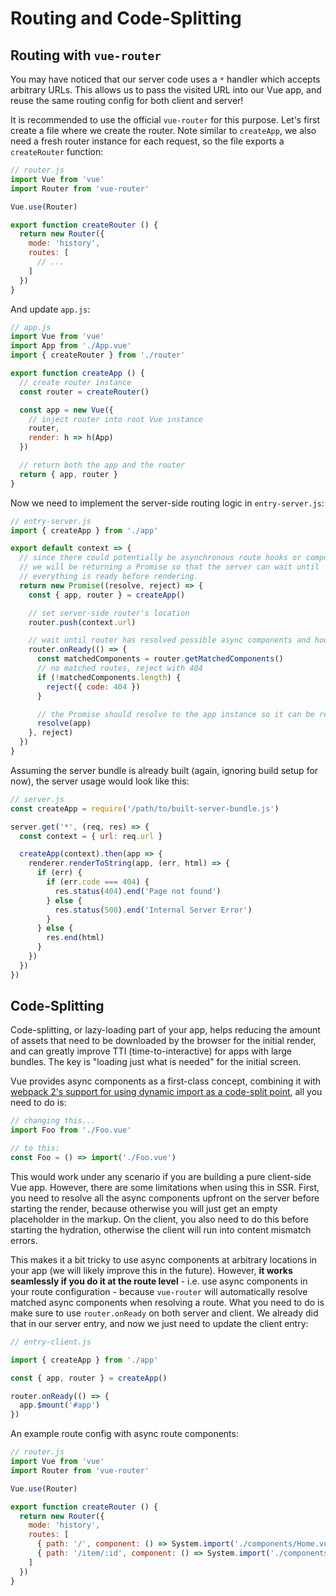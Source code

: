 # Routing and Code-Splitting

## Routing with `vue-router`

You may have noticed that our server code uses a `*` handler which accepts arbitrary URLs. This allows us to pass the visited URL into our Vue app, and reuse the same routing config for both client and server!

It is recommended to use the official `vue-router` for this purpose. Let's first create a file where we create the router. Note similar to `createApp`, we also need a fresh router instance for each request, so the file exports a `createRouter` function:

``` js
// router.js
import Vue from 'vue'
import Router from 'vue-router'

Vue.use(Router)

export function createRouter () {
  return new Router({
    mode: 'history',
    routes: [
      // ...
    ]
  })
}
```

And update `app.js`:

``` js
// app.js
import Vue from 'vue'
import App from './App.vue'
import { createRouter } from './router'

export function createApp () {
  // create router instance
  const router = createRouter()

  const app = new Vue({
    // inject router into root Vue instance
    router,
    render: h => h(App)
  })

  // return both the app and the router
  return { app, router }
}
```

Now we need to implement the server-side routing logic in `entry-server.js`:

``` js
// entry-server.js
import { createApp } from './app'

export default context => {
  // since there could potentially be asynchronous route hooks or components,
  // we will be returning a Promise so that the server can wait until
  // everything is ready before rendering.
  return new Promise((resolve, reject) => {
    const { app, router } = createApp()

    // set server-side router's location
    router.push(context.url)

    // wait until router has resolved possible async components and hooks
    router.onReady(() => {
      const matchedComponents = router.getMatchedComponents()
      // no matched routes, reject with 404
      if (!matchedComponents.length) {
        reject({ code: 404 })
      }

      // the Promise should resolve to the app instance so it can be rendered
      resolve(app)
    }, reject)
  })
}
```

Assuming the server bundle is already built (again, ignoring build setup for now), the server usage would look like this:

``` js
// server.js
const createApp = require('/path/to/built-server-bundle.js')

server.get('*', (req, res) => {
  const context = { url: req.url }

  createApp(context).then(app => {
    renderer.renderToString(app, (err, html) => {
      if (err) {
        if (err.code === 404) {
          res.status(404).end('Page not found')
        } else {
          res.status(500).end('Internal Server Error')
        }
      } else {
        res.end(html)
      }
    })
  })
})
```

## Code-Splitting

Code-splitting, or lazy-loading part of your app, helps reducing the amount of assets that need to be downloaded by the browser for the initial render, and can greatly improve TTI (time-to-interactive) for apps with large bundles. The key is "loading just what is needed" for the initial screen.

Vue provides async components as a first-class concept, combining it with [webpack 2's support for using dynamic import as a code-split point](https://webpack.js.org/guides/code-splitting-async/), all you need to do is:

``` js
// changing this...
import Foo from './Foo.vue'

// to this:
const Foo = () => import('./Foo.vue')
```

This would work under any scenario if you are building a pure client-side Vue app. However, there are some limitations when using this in SSR. First, you need to resolve all the async components upfront on the server before starting the render, because otherwise you will just get an empty placeholder in the markup. On the client, you also need to do this before starting the hydration, otherwise the client will run into content mismatch errors.

This makes it a bit tricky to use async components at arbitrary locations in your app (we will likely improve this in the future). However, **it works seamlessly if you do it at the route level** - i.e. use async components in your route configuration - because `vue-router` will automatically resolve matched async components when resolving a route. What you need to do is make sure to use `router.onReady` on both server and client. We already did that in our server entry, and now we just need to update the client entry:

``` js
// entry-client.js

import { createApp } from './app'

const { app, router } = createApp()

router.onReady(() => {
  app.$mount('#app')
})
```

An example route config with async route components:

``` js
// router.js
import Vue from 'vue'
import Router from 'vue-router'

Vue.use(Router)

export function createRouter () {
  return new Router({
    mode: 'history',
    routes: [
      { path: '/', component: () => System.import('./components/Home.vue') },
      { path: '/item/:id', component: () => System.import('./components/Item.vue') }
    ]
  })
}
```
